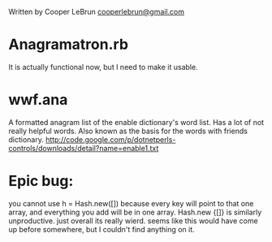 Written by Cooper LeBrun <cooperlebrun@gmail.com>

Anagramatron.rb
============
It is actually functional now, but I need to make it usable.

wwf.ana
=======
A formatted anagram list of the enable dictionary's word list.
Has a lot of not really helpful words.
Also known as the basis for the words with friends dictionary.
http://code.google.com/p/dotnetperls-controls/downloads/detail?name=enable1.txt



Epic bug:
========
you cannot use h = Hash.new([])
because every key will point to that one array, and everything you add will be in one array.
Hash.new {[]} is similarly unproductive.
just overall its really wierd.
seems like this would have come up before somewhere, but I couldn't find anything on it.
